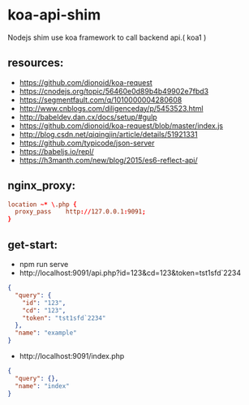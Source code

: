 # koa-api-shim
Nodejs shim use koa framework to call backend api.( koa1 )


## resources:
+ https://github.com/dionoid/koa-request
+ https://cnodejs.org/topic/56460e0d89b4b49902e7fbd3
+ https://segmentfault.com/q/1010000004280608
+ http://www.cnblogs.com/diligenceday/p/5453523.html
+ http://babeldev.dan.cx/docs/setup/#gulp
+ https://github.com/dionoid/koa-request/blob/master/index.js
+ http://blog.csdn.net/qiqingjin/article/details/51921331
+ https://github.com/typicode/json-server
+ https://babeljs.io/repl/
+ https://h3manth.com/new/blog/2015/es6-reflect-api/

## nginx_proxy:
```conf
location ~* \.php {
  proxy_pass 	http://127.0.0.1:9091;
}
```

## get-start:
+ npm run serve
+ http://localhost:9091/api.php?id=123&cd=123&token=tst1sfd`2234
```json
{
  "query": {
    "id": "123",
    "cd": "123",
    "token": "tst1sfd`2234"
  },
  "name": "example"
}
```
+ http://localhost:9091/index.php
```json
{
  "query": {},
  "name": "index"
}
```
